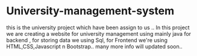 # University-management-system
this is the university project which have been assign to us ..
In this project we are creating a website for university management using mainly java for backend ,  for storing data we using Sql, for Frontend we're using HTML,CSS,Javascript n Bootstrap..
many more info will updated soon..

